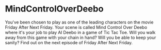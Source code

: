 # MindControlOverDeebo

You've been chosen to play as one of the leading characters on the movie Friday After Next Friday. Your scene is called Mind Control Over Deebo where it's your job to play AI Deebo in a game of Tic Tac Toe. Will you walk away from this game with your chain in hand? Will you be able to keep your sanity? Find out on the next episode of Friday After Next Friday. 